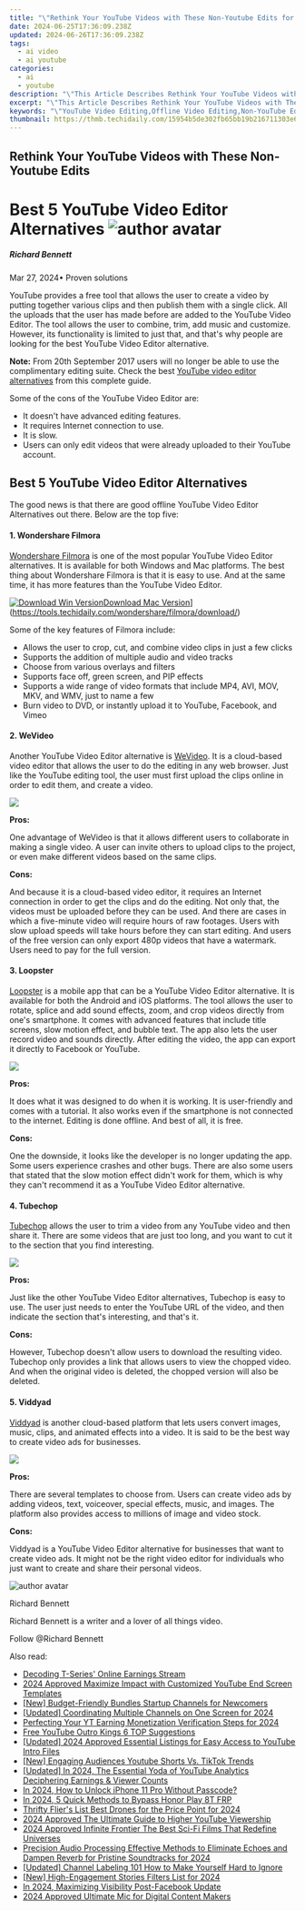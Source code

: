 ```yaml
---
title: "\"Rethink Your YouTube Videos with These Non-Youtube Edits for 2024\""
date: 2024-06-25T17:36:09.238Z
updated: 2024-06-26T17:36:09.238Z
tags:
  - ai video
  - ai youtube
categories:
  - ai
  - youtube
description: "\"This Article Describes Rethink Your YouTube Videos with These Non-Youtube Edits for 2024\""
excerpt: "\"This Article Describes Rethink Your YouTube Videos with These Non-Youtube Edits for 2024\""
keywords: "\"YouTube Video Editing,Offline Video Editing,Non-YouTube Edits,Alternative Editing Tools,Online Video Enhancement,Creative Video Editing,Professional Video Processing\""
thumbnail: https://thmb.techidaily.com/15954b5de302fb65bb19b216711303e6c7127c1ad83145148cdedf78055491f8.png
---
```


## Rethink Your YouTube Videos with These Non-Youtube Edits

# Best 5 YouTube Video Editor Alternatives ![author avatar](https://images.wondershare.com/filmora/article-images/richard-bennett.jpg)

##### Richard Bennett

 Mar 27, 2024• Proven solutions

YouTube provides a free tool that allows the user to create a video by putting together various clips and then publish them with a single click. All the uploads that the user has made before are added to the YouTube Video Editor. The tool allows the user to combine, trim, add music and customize. However, its functionality is limited to just that, and that's why people are looking for the best YouTube Video Editor alternative.

**Note:** From 20th September 2017 users will no longer be able to use the complimentary editing suite. Check the best [YouTube video editor alternatives](https://tools.techidaily.com/wondershare/filmora/download/) from this complete guide.

Some of the cons of the YouTube Video Editor are:

* It doesn't have advanced editing features.
* It requires Internet connection to use.
* It is slow.
* Users can only edit videos that were already uploaded to their YouTube account.

## Best 5 YouTube Video Editor Alternatives

The good news is that there are good offline YouTube Video Editor Alternatives out there. Below are the top five:

#### 1\.  Wondershare Filmora

[Wondershare Filmora](https://tools.techidaily.com/wondershare/filmora/download/) is one of the most popular YouTube Video Editor alternatives. It is available for both Windows and Mac platforms. The best thing about Wondershare Filmora is that it is easy to use. And at the same time, it has more features than the YouTube Video Editor.

[![Download Win Version](https://images.wondershare.com/filmora/guide/download-btn-win.jpg)](https://tools.techidaily.com/wondershare/filmora/download/)[Download Mac Version](https://images.wondershare.com/filmora/guide/download-btn-mac.jpg)](https://tools.techidaily.com/wondershare/filmora/download/)

Some of the key features of Filmora include:

* Allows the user to crop, cut, and combine video clips in just a few clicks
* Supports the addition of multiple audio and video tracks
* Choose from various overlays and filters
* Supports face off, green screen, and PIP effects
* Supports a wide range of video formats that include MP4, AVI, MOV, MKV, and WMV, just to name a few
* Burn video to DVD, or instantly upload it to YouTube, Facebook, and Vimeo

#### 2\.  WeVideo

Another YouTube Video Editor alternative is [WeVideo](https://www.wevideo.com/). It is a cloud-based video editor that allows the user to do the editing in any web browser. Just like the YouTube editing tool, the user must first upload the clips online in order to edit them, and create a video.

![](https://images.wondershare.com/filmora/article-images/bdayvideo-wevideo.jpg)

 **Pros:**

One advantage of WeVideo is that it allows different users to collaborate in making a single video. A user can invite others to upload clips to the project, or even make different videos based on the same clips.

 **Cons:**

And because it is a cloud-based video editor, it requires an Internet connection in order to get the clips and do the editing. Not only that, the videos must be uploaded before they can be used. And there are cases in which a five-minute video will require hours of raw footages. Users with slow upload speeds will take hours before they can start editing. And users of the free version can only export 480p videos that have a watermark. Users need to pay for the full version.

#### 3\. Loopster

[Loopster](http://www.loopster.com/) is a mobile app that can be a YouTube Video Editor alternative. It is available for both the Android and iOS platforms. The tool allows the user to rotate, splice and add sound effects, zoom, and crop videos directly from one's smartphone. It comes with advanced features that include title screens, slow motion effect, and bubble text. The app also lets the user record video and sounds directly. After editing the video, the app can export it directly to Facebook or YouTube.

![](https://images.wondershare.com/filmora/article-images/loopster.jpg)

 **Pros:**

It does what it was designed to do when it is working. It is user-friendly and comes with a tutorial. It also works even if the smartphone is not connected to the internet. Editing is done offline. And best of all, it is free.

 **Cons:**

One the downside, it looks like the developer is no longer updating the app. Some users experience crashes and other bugs. There are also some users that stated that the slow motion effect didn't work for them, which is why they can't recommend it as a YouTube Video Editor alternative.

#### 4\. Tubechop

[Tubechop](https://www.tubechop.com/) allows the user to trim a video from any YouTube video and then share it. There are some videos that are just too long, and you want to cut it to the section that you find interesting.

![](https://images.wondershare.com/filmora/article-images/tubechop.jpg)

 **Pros:**

Just like the other YouTube Video Editor alternatives, Tubechop is easy to use. The user just needs to enter the YouTube URL of the video, and then indicate the section that's interesting, and that's it.

 **Cons:**

However, Tubechop doesn't allow users to download the resulting video. Tubechop only provides a link that allows users to view the chopped video. And when the original video is deleted, the chopped version will also be deleted.

#### 5\. Viddyad

[Viddyad](https://viddyad.com/) is another cloud-based platform that lets users convert images, music, clips, and animated effects into a video. It is said to be the best way to create video ads for businesses.

![](https://images.wondershare.com/filmora/article-images/viddyad.jpg)

 **Pros:**

There are several templates to choose from. Users can create video ads by adding videos, text, voiceover, special effects, music, and images. The platform also provides access to millions of image and video stock.

 **Cons:**

Viddyad is a YouTube Video Editor alternative for businesses that want to create video ads. It might not be the right video editor for individuals who just want to create and share their personal videos.

![author avatar](https://images.wondershare.com/filmora/article-images/richard-bennett.jpg)

Richard Bennett

Richard Bennett is a writer and a lover of all things video.

Follow @Richard Bennett


<ins class="adsbygoogle"
     style="display:block"
     data-ad-format="autorelaxed"
     data-ad-client="ca-pub-7571918770474297"
     data-ad-slot="1223367746"></ins>



<ins class="adsbygoogle"
     style="display:block"
     data-ad-client="ca-pub-7571918770474297"
     data-ad-slot="8358498916"
     data-ad-format="auto"
     data-full-width-responsive="true"></ins>

<span class="atpl-alsoreadstyle">Also read:</span>
<div><ul>
<li><a href="https://youtube-tips.techidaily.com/ing-t-series-online-earnings-stream/"><u>Decoding T-Series' Online Earnings Stream</u></a></li>
<li><a href="https://youtube-tips.techidaily.com/approved-maximize-impact-with-customized-youtube-end-screen-templates/"><u>2024 Approved  Maximize Impact with Customized YouTube End Screen Templates</u></a></li>
<li><a href="https://youtube-tips.techidaily.com/udget-friendly-bundles-startup-channels-for-newcomers/"><u>[New] Budget-Friendly Bundles  Startup Channels for Newcomers</u></a></li>
<li><a href="https://youtube-tips.techidaily.com/ed-coordinating-multiple-channels-on-one-screen-for-2024/"><u>[Updated] Coordinating Multiple Channels on One Screen for 2024</u></a></li>
<li><a href="https://youtube-tips.techidaily.com/cting-your-yt-earning-monetization-verification-steps-for-2024/"><u>Perfecting Your YT Earning  Monetization Verification Steps for 2024</u></a></li>
<li><a href="https://youtube-tips.techidaily.com/youtube-outro-kings-6-top-suggestions/"><u>Free YouTube Outro Kings  6 TOP Suggestions</u></a></li>
<li><a href="https://youtube-tips.techidaily.com/ed-2024-approved-essential-listings-for-easy-access-to-youtube-intro-files/"><u>[Updated] 2024 Approved  Essential Listings for Easy Access to YouTube Intro Files</u></a></li>
<li><a href="https://youtube-tips.techidaily.com/ngaging-audiences-youtube-shorts-vs-tiktok-trends/"><u>[New] Engaging Audiences  Youtube Shorts Vs. TikTok Trends</u></a></li>
<li><a href="https://youtube-tips.techidaily.com/ed-in-2024-the-essential-yoda-of-youtube-analytics-deciphering-earnings-and-viewer-counts/"><u>[Updated] In 2024, The Essential Yoda of YouTube Analytics  Deciphering Earnings & Viewer Counts</u></a></li>
<li><a href="https://ios-unlock.techidaily.com/in-2024-how-to-unlock-iphone-11-pro-without-passcode-by-drfone-ios/"><u>In 2024, How to Unlock iPhone 11 Pro Without Passcode?</u></a></li>
<li><a href="https://bypass-frp.techidaily.com/in-2024-5-quick-methods-to-bypass-honor-play-8t-frp-by-drfone-android/"><u>In 2024, 5 Quick Methods to Bypass Honor Play 8T FRP</u></a></li>
<li><a href="https://some-skills.techidaily.com/thrifty-fliers-list-best-drones-for-the-price-point-for-2024/"><u>Thrifty Flier's List  Best Drones for the Price Point for 2024</u></a></li>
<li><a href="https://youtube-stream.techidaily.com/2024-approved-the-ultimate-guide-to-higher-youtube-viewership/"><u>2024 Approved  The Ultimate Guide to Higher YouTube Viewership</u></a></li>
<li><a href="https://some-knowledge.techidaily.com/2024-approved-infinite-frontier-the-best-sci-fi-films-that-redefine-universes/"><u>2024 Approved  Infinite Frontier  The Best Sci-Fi Films That Redefine Universes</u></a></li>
<li><a href="https://audio-shaping.techidaily.com/precision-audio-processing-effective-methods-to-eliminate-echoes-and-dampen-reverb-for-pristine-soundtracks-for-2024/"><u>Precision Audio Processing Effective Methods to Eliminate Echoes and Dampen Reverb for Pristine Soundtracks for 2024</u></a></li>
<li><a href="https://youtube-video-recordings.techidaily.com/updated-channel-labeling-101-how-to-make-yourself-hard-to-ignore/"><u>[Updated] Channel Labeling 101  How to Make Yourself Hard to Ignore</u></a></li>
<li><a href="https://instagram-video-files.techidaily.com/new-high-engagement-stories-filters-list-for-2024/"><u>[New] High-Engagement Stories Filters List for 2024</u></a></li>
<li><a href="https://facebook-video-content.techidaily.com/in-2024-maximizing-visibility-post-facebook-update/"><u>In 2024, Maximizing Visibility Post-Facebook Update</u></a></li>
<li><a href="https://youtube-stream.techidaily.com/2024-approved-ultimate-mic-for-digital-content-makers/"><u>2024 Approved  Ultimate Mic for Digital Content Makers</u></a></li>
</ul></div>
